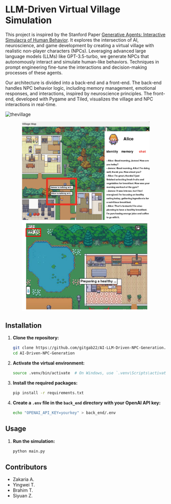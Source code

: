 # LLM-Driven Virtual Village Simulation

This project is inspired by the Stanford Paper [Generative Agents: Interactive Simulacra of Human Behavior](https://arxiv.org/abs/2304.03442). It explores the intersection of AI, neuroscience, and game development by creating a virtual village with realistic non-player characters (NPCs). Leveraging advanced large language models (LLMs) like GPT-3.5-turbo, we generate NPCs that autonomously interact and simulate human-like behaviors. Techniques in prompt engineering fine-tune the interactions and decision-making processes of these agents.

Our architecture is divided into a back-end and a front-end. The back-end handles NPC behavior logic, including memory management, emotional responses, and interactions, inspired by neuroscience principles. The front-end, developed with Pygame and Tiled, visualizes the village and NPC interactions in real-time.

![thevillage](images/TheVillage.gif)

<p align="center">
  <img src="images/npc.png" alt="Image 1" width="400"/>
  <img src="images/fps.png" alt="Image 2" width="400"/>
</p>

## Installation

1. **Clone the repository:**

    ```sh
    git clone https://github.com/gitgab22/AI-LLM-Driven-NPC-Generation.git
    cd AI-Driven-NPC-Generation
    ```
    
2. **Activate the virtual environment:**

    ```sh
    source .venv/bin/activate  # On Windows, use `.venv\Scripts\activate`
    ```

3. **Install the required packages:**

    ```sh
    pip install -r requirements.txt
    ```
    
4. **Create a `.env` file in the `back_end` directory with your OpenAI API key:**

    ```sh
    echo "OPENAI_API_KEY=yourkey" > back_end/.env
    ```

## Usage

1. **Run the simulation:**

    ```sh
    python main.py
    ```

## Contributors

- Zakaria A.
- Yingwei T.
- Brahim T.
- Siyuan Z.
